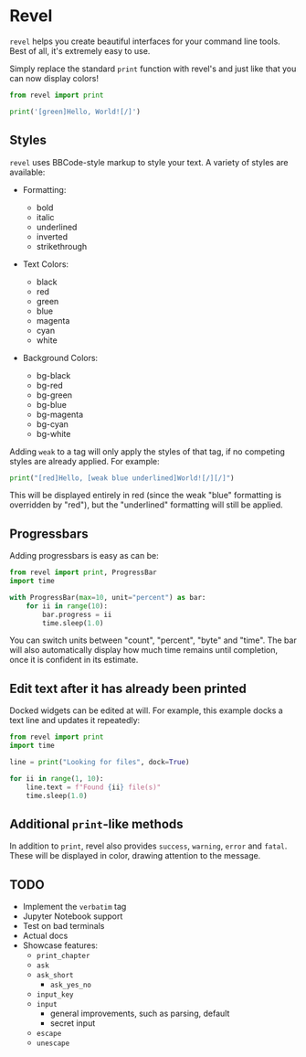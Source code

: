 # Revel

`revel` helps you create beautiful interfaces for your command line tools. Best
of all, it's extremely easy to use.

Simply replace the standard `print` function with revel's and just like that you
can now display colors!

```py
from revel import print

print('[green]Hello, World![/]')
```

## Styles

`revel` uses BBCode-style markup to style your text. A variety of styles
are available:

- Formatting:
  - bold
  - italic
  - underlined
  - inverted
  - strikethrough

- Text Colors:
  - black
  - red
  - green
  - blue
  - magenta
  - cyan
  - white

- Background Colors:
  - bg-black
  - bg-red
  - bg-green
  - bg-blue
  - bg-magenta
  - bg-cyan
  - bg-white

Adding `weak` to a tag will only apply the styles of that tag, if no competing styles are already applied. For example:

```py
print("[red]Hello, [weak blue underlined]World![/][/]")
```

This will be displayed entirely in red (since the weak "blue" formatting is
overridden by "red"), but the "underlined" formatting will still be applied.

## Progressbars

Adding progressbars is easy as can be:

```py
from revel import print, ProgressBar
import time

with ProgressBar(max=10, unit="percent") as bar:
    for ii in range(10):
        bar.progress = ii
        time.sleep(1.0)
```

You can switch units between "count", "percent", "byte" and "time". The bar will
also automatically display how much time remains until completion, once it is
confident in its estimate.

## Edit text after it has already been printed

Docked widgets can be edited at will. For example, this example docks a text
line and updates it repeatedly:

```py
from revel import print
import time

line = print("Looking for files", dock=True)

for ii in range(1, 10):
    line.text = f"Found {ii} file(s)"
    time.sleep(1.0)
```

## Additional `print`-like methods

In addition to `print`, revel also provides `success`, `warning`, `error` and
`fatal`. These will be displayed in color, drawing attention to the message.

## TODO

- Implement the `verbatim` tag
- Jupyter Notebook support
- Test on bad terminals
- Actual docs
- Showcase features:
  - `print_chapter`
  - `ask`
  - `ask_short`
    - `ask_yes_no`
  - `input_key`
  - `input`
    - general improvements, such as parsing, default
    - secret input
  - `escape`
  - `unescape`
